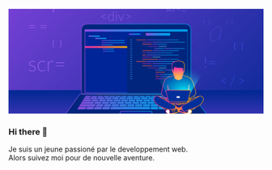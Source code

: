 ![ibra900](https://github.com/Ibra900/ibra900/blob/main/teaserImage.jpg)
### Hi there 👋
Je suis un jeune passioné par le developpement web.<br>
Alors suivez moi pour de nouvelle aventure.
<!--
**Ibra900/ibra900** is a ✨ _special_ ✨ repository because its `README.md` (this file) appears on your GitHub profile.

Here are some ideas to get you started:

- 🔭 I’m currently working on ...
- 🌱 I’m currently learning ...
- 👯 I’m looking to collaborate on ...
- 🤔 I’m looking for help with ...
- 💬 Ask me about ...
- 📫 How to reach me: ...
- 😄 Pronouns: ...
- ⚡ Fun fact: ...
-->
